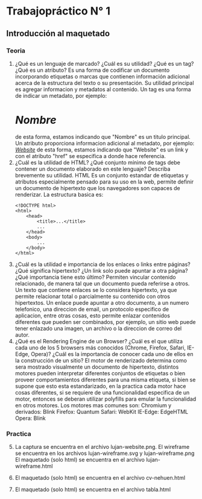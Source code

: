 # Trabajopráctico N° 1
## Introducción al maquetado

### Teoria

1. ¿Qué es un lenguaje de marcado? ¿Cuál es su utilidad? ¿Qué es un tag? ¿Qué es un atributo?
	Es una forma de codificar un documento incorporando etiquetas o marcas que contienen información adicional acerca de la estructura del texto o su presentación.
	Su utilidad principal es agregar informacion y metadatos al contenido.
	Un tag es una forma de indicar un metadato, por ejemplo: *<h1>Nombre</h1>* de esta forma, estamos indicando que "Nombre" es un titulo principal.
	Un atributo proporciona informacion adicional al metadato, por ejemplo: *<a href="{url}">Website</a>* de esta forma, estamos indicando que "Website" es un link y con el atributo "href" se especifica a donde hace referencia.
2. ¿Cuál es la utilidad de HTML? ¿Qué conjunto mínimo de tags debe contener un documento elaborado en este lenguaje? Describa brevemente su utilidad.
	HTML Es un conjunto estandar de etiquetas y atributos especialmente pensado para su uso en la web, permite definir un documento de hipertexto que los navegadores son capaces de renderizar.
	La estructura basica es:
	```
	<!DOCTYPE html>
	<html>
		<head>
			<title>...</title>
			...
		</head>
		<body>
			...
		</body>
	</html>
	```
3. ¿Cuál es la utilidad e importancia de los enlaces o links entre páginas? ¿Qué significa hipertexto? ¿Un link solo puede apuntar a otra página? ¿Qué importancia tiene esto último?
	Permiten vincular contenido relacionado, de manera tal que un documento pueda referirse a otros. Un texto que contiene enlaces se lo considera hipertexto, ya que permite relacionar total o parcialmente su contenido con otros hipertextos. Un enlace puede apuntar a otro documento, a un numero telefonico, una direccion de email, un protocolo especifico de aplicacion, entre otras cosas, esto permite enlazar contenidos diferentes que pueden ser combinados, por ejemplo, un sitio web puede tener enlazado una imagen, un archivo o la direccion de correo del autor.
4. ¿Qué es el Rendering Engine de un Browser? ¿Cuál es el que utiliza cada uno de los 5 browsers más conocidos (Chrome, Firefox, Safari, IE-Edge, Opera)? ¿Cuál es la importancia de conocer cada uno de ellos en la construcción de un sitio?
	El motor de renderizado determina como sera mostrado visualmente un documento de hipertexto, distintos motores pueden interpretar diferentes conjuntos de etiquetas o bien proveer comportamientos diferentes para una misma etiqueta, si bien se supone que esto esta estandarizado, en la practica cada motor hace cosas diferentes, si se requiere de una funcionalidad especifica de un motor, entonces se deberan utilizar polyfills para emular la funcionalidad en otros motores.
	Los motores mas comunes son:
	Chromium y derivados: Blink
	Firefox: Quantum
	Safari: WebKit
	IE-Edge: EdgeHTML
	Opera: Blink
	
### Practica

5. La captura se encuentra en el archivo lujan-website.png. 
		El wireframe se encuentra en los archivos lujan-wireframe.svg y lujan-wireframe.png
		El maquetado (solo html) se encuentra en el archivo lujan-wireframe.html
	
6. El maquetado (solo html) se encuentra en el archivo cv-nehuen.html
	
7. El maquetado (solo html) se encuentra en el archivo tabla.html